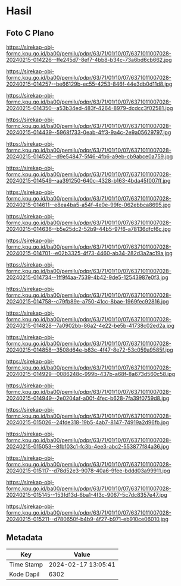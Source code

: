 # Hasil

## Foto C Plano

https://sirekap-obj-formc.kpu.go.id/ba00/pemilu/pdpr/63/71/01/10/07/6371011007028-20240215-014226--ffe245d7-8ef7-4bb8-b34c-73a6bd6cb662.jpg

https://sirekap-obj-formc.kpu.go.id/ba00/pemilu/pdpr/63/71/01/10/07/6371011007028-20240215-014257--be66129b-ec55-4253-846f-44e3db0d11d8.jpg

https://sirekap-obj-formc.kpu.go.id/ba00/pemilu/pdpr/63/71/01/10/07/6371011007028-20240215-014350--a53b34ed-483f-4264-8979-dcdcc3f02581.jpg

https://sirekap-obj-formc.kpu.go.id/ba00/pemilu/pdpr/63/71/01/10/07/6371011007028-20240215-014439--5968f733-0eab-4ff3-9a4c-2e9a05629797.jpg

https://sirekap-obj-formc.kpu.go.id/ba00/pemilu/pdpr/63/71/01/10/07/6371011007028-20240215-014520--d9e54847-5f46-4fb6-a9eb-cb9abce0a759.jpg

https://sirekap-obj-formc.kpu.go.id/ba00/pemilu/pdpr/63/71/01/10/07/6371011007028-20240215-014549--aa391250-640c-4328-b163-4bda45f007ff.jpg

https://sirekap-obj-formc.kpu.go.id/ba00/pemilu/pdpr/63/71/01/10/07/6371011007028-20240215-014611--e8ea4ba5-a54f-4e0e-99fc-062ebbca8695.jpg

https://sirekap-obj-formc.kpu.go.id/ba00/pemilu/pdpr/63/71/01/10/07/6371011007028-20240215-014636--b5e25dc2-52b9-44b5-97f6-a78136dfcf6c.jpg

https://sirekap-obj-formc.kpu.go.id/ba00/pemilu/pdpr/63/71/01/10/07/6371011007028-20240215-014701--e02b3325-4f73-4460-ab34-282d3a2ac19a.jpg

https://sirekap-obj-formc.kpu.go.id/ba00/pemilu/pdpr/63/71/01/10/07/6371011007028-20240215-014734--1ff9f4aa-7539-4b42-9de5-12543987e0f3.jpg

https://sirekap-obj-formc.kpu.go.id/ba00/pemilu/pdpr/63/71/01/10/07/6371011007028-20240215-014758--c79fb89e-a750-41cc-8bae-1969fec92816.jpg

https://sirekap-obj-formc.kpu.go.id/ba00/pemilu/pdpr/63/71/01/10/07/6371011007028-20240215-014828--7a0902bb-86a2-4e22-be5b-41738c02ed2a.jpg

https://sirekap-obj-formc.kpu.go.id/ba00/pemilu/pdpr/63/71/01/10/07/6371011007028-20240215-014858--3508d64e-b83c-4f47-8e72-53c059a9585f.jpg

https://sirekap-obj-formc.kpu.go.id/ba00/pemilu/pdpr/63/71/01/10/07/6371011007028-20240215-014929--0086248c-999b-437b-a68f-8a673d560c58.jpg

https://sirekap-obj-formc.kpu.go.id/ba00/pemilu/pdpr/63/71/01/10/07/6371011007028-20240215-014949--2e0204af-a00f-4fec-b628-7fa39f0759d8.jpg

https://sirekap-obj-formc.kpu.go.id/ba00/pemilu/pdpr/63/71/01/10/07/6371011007028-20240215-015026--24fde318-19b5-4ab7-8147-74919a2d96fb.jpg

https://sirekap-obj-formc.kpu.go.id/ba00/pemilu/pdpr/63/71/01/10/07/6371011007028-20240215-015053--8fb103c1-fc3b-4ee3-abc2-553877f84a36.jpg

https://sirekap-obj-formc.kpu.go.id/ba00/pemilu/pdpr/63/71/01/10/07/6371011007028-20240215-015117--d78d52e3-9078-40a6-9fee-bddd03a99911.jpg

https://sirekap-obj-formc.kpu.go.id/ba00/pemilu/pdpr/63/71/01/10/07/6371011007028-20240215-015145--153fd13d-6ba1-4f3c-9067-5c7dc8357e47.jpg

https://sirekap-obj-formc.kpu.go.id/ba00/pemilu/pdpr/63/71/01/10/07/6371011007028-20240215-015211--d780650f-b4b9-4f27-b971-eb910ce06010.jpg


## Metadata

| Key        | Value               |
| ---------- | ------------------- |
| Time Stamp | 2024-02-17 13:05:41 |
| Kode Dapil | 6302                |



